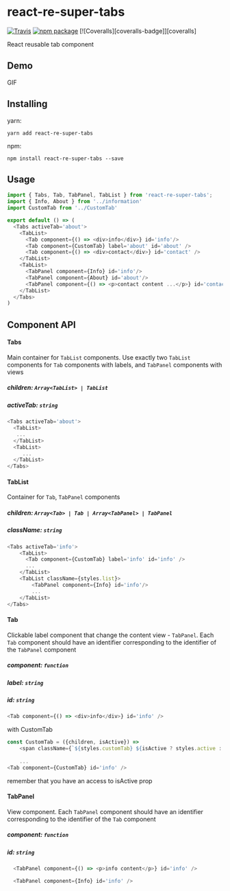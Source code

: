 # react-re-super-tabs

[![Travis][build-badge]][build]
[![npm package][npm-badge]][npm]
[![Coveralls][coveralls-badge]][coveralls]

[build-badge]: https://img.shields.io/travis/user/repo/master.png?style=flat-square
[build]: https://travis-ci.org/czosnek7/react-re-super-tabs

[npm-badge]: https://img.shields.io/npm/v/npm-package.png?style=flat-square
[npm]: https://www.npmjs.org/package/react-re-super-tabs

React reusable tab component

## Demo

GIF

## Installing
 yarn:
 
 ```yarn add react-re-super-tabs```
 
 npm:
 
 ```npm install react-re-super-tabs --save```

## Usage
```js
import { Tabs, Tab, TabPanel, TabList } from 'react-re-super-tabs';
import { Info, About } from '../information'
import CustomTab from '../CustomTab'

export default () => (
  <Tabs activeTab='about'>
    <TabList>
      <Tab component={() => <div>info</div>} id='info'/>
      <Tab component={CustomTab} label='about' id='about' />
      <Tab component={() => <div>contact</div>} id='contact' />
    </TabList>
    <TabList>
      <TabPanel component={Info} id='info'/>
      <TabPanel component={About} id='about'/>
      <TabPanel component={() => <p>contact content ...</p>} id='contact'/>
    </TabList>
  </Tabs>
)
```

## Component API
#### Tabs
Main container for `TabList` components. Use exactly two `TabList` components for `Tab` components with labels, and `TabPanel` components with views  
##### children: `Array<TabList> | TabList`
##### activeTab: `string`
```js
<Tabs activeTab='about'>
  <TabList>
   ...
  </TabList>
  <TabList>
     ...
  </TabList>
</Tabs>
```

#### TabList
Container for `Tab`, `TabPanel` components 
##### children: `Array<Tab> | Tab | Array<TabPanel> | TabPanel`
##### className: `string`

```js
<Tabs activeTab='info'>
    <TabList>
      <Tab component={CustomTab} label='info' id='info' />
      ...
    </TabList>
    <TabList className={styles.list}>
        <TabPanel component={Info} id='info'/>
        ...
    </TabList>
</Tabs>
```

#### Tab
Clickable label component that change the content view - `TabPanel`.
Each `Tab` component should have an identifier corresponding to the identifier of the `TabPanel` component

##### component: `function`
##### label: `string`
##### id: `string`

```js
<Tab component={() => <div>info</div>} id='info' /> 
```
with CustomTab
```js
const CustomTab = ({children, isActive}) =>
    <span className={`${styles.customTab} ${isActive ? styles.active : ''}`}>{children}</span>
    
    ...
<Tab component={CustomTab} id='info' /> 
```
remember that you have an access to isActive prop

#### TabPanel
View component.
Each `TabPanel` component should have an identifier corresponding to the identifier of the `Tab` component

##### component: `function`
##### id: `string`
```js
  <TabPanel component={() => <p>info content</p>} id='info' />
```
```js
  <TabPanel component={Info} id='info' />
```